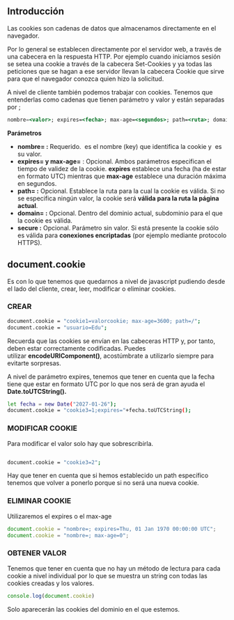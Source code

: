 ## Introducción

Las cookies son cadenas de datos que almacenamos directamente en el navegador.

Por lo general se establecen directamente por el servidor web, a través de una cabecera en la respuesta HTTP. Por ejemplo cuando iniciamos sesión se setea una cookie a través de la cabecera Set-Cookies y ya todas las peticiones que se hagan a ese servidor llevan la cabecera Cookie que sirve para que el navegador conozca quien hizo la solicitud.

A nivel de cliente también podemos trabajar con cookies. Tenemos que entenderlas como cadenas que tienen parámetro y valor y están separadas por ; 


```jsx
nombre=<valor>; expires=<fecha>; max-age=<segundos>; path=<ruta>; domain=<dominio>;
```


**Parámetros**

- **nombre=<valor> :** Requerido. **<nombre>** es el nombre (key) que identifica la cookie y **<valor>** es su valor.
- **expires=<fecha> y max-age=<segundos>** : Opcional. Ambos parámetros especifican el tiempo de validez de la cookie. **expires** establece una fecha (ha de estar en formato UTC) mientras que **max-age** establece una duración máxima en segundos.
- **path=<ruta> :** Opcional. Establece la ruta para la cual la cookie es válida. Si no se especifica ningún valor, la cookie será **válida para la ruta la página actual**.
- **domain=<dominio> :** Opcional. Dentro del dominio actual, subdominio para el que la cookie es válida.
- **secure :** Opcional. Parámetro sin valor. Si está presente la cookie sólo es válida para **conexiones encriptadas** (por ejemplo mediante protocolo HTTPS).

 

## document.cookie

Es con lo que tenemos que quedarnos a nivel de javascript pudiendo desde el lado del cliente, crear, leer, modificar o eliminar cookies.


### CREAR

 
```bash
document.cookie = "cookie1=valorcookie; max-age=3600; path=/";
document.cookie = "usuario=Edu"; 
```


Recuerda que las cookies se envían en las cabeceras HTTP y, por tanto, deben estar correctamente codificadas. Puedes utilizar **encodeURIComponent()**, acostúmbrate a utilizarlo siempre para evitarte sorpresas.

A nivel de parámetro expires, tenemos que tener en cuenta que la fecha tiene que estar en formato UTC por lo que nos será de gran ayuda el **Date.toUTCString().**


```bash
let fecha = new Date("2027-01-26");
document.cookie = "cookie3=1;expires="+fecha.toUTCString();
```
 

### MODIFICAR COOKIE

Para modificar el valor solo hay que sobrescribirla.

```bash

document.cookie = "cookie3=2";
```


Hay que tener en cuenta que si hemos establecido un path específico tenemos que volver a ponerlo porque si no será una nueva cookie.


### ELIMINAR COOKIE

Utilizaremos el expires o el max-age


```jsx
document.cookie = "nombre=; expires=Thu, 01 Jan 1970 00:00:00 UTC";
document.cookie = "nombre=; max-age=0";
```
 

### OBTENER VALOR

Tenemos que tener en cuenta que no hay un método de lectura para cada cookie a nivel individual por lo que se muestra un string con todas las cookies creadas y los valores.

```jsx
console.log(document.cookie)
```

Solo aparecerán las cookies del dominio en el que estemos.